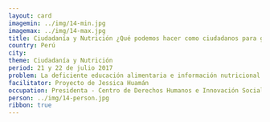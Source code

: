 ```yaml
---
layout: card
imagemin: ../img/14-min.jpg
imagemax: ../img/14-max.jpg
title: Ciudadanía y Nutrición ¿Qué podemos hacer como ciudadanos para garantizar una alimentación saludable en el Perú?
country: Perú
city:
theme: Ciudadanía y Nutrición
period: 21 y 22 de julio 2017
problem: La deficiente educación alimentaria e información nutricional implica una violación de los derechos de los consumidores de alimentos procesados, teniendo un efecto negativo en la salud de estos
facilitator: Proyecto de Jessica Huamán
occupation: Presidenta - Centro de Derechos Humanos e Innovación Social
person: ../img/14-person.jpg
ribbon: true
---
```


